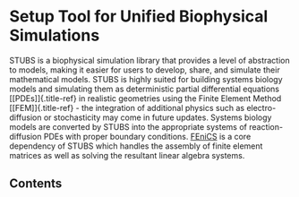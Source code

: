 # Setup Tool for Unified Biophysical Simulations

STUBS is a biophysical simulation library that provides a level of
abstraction to models, making it easier for users to develop, share, and
simulate their mathematical models. STUBS is highly suited for building
systems biology models and simulating them as deterministic partial
differential equations [\[PDEs\]]{.title-ref} in realistic geometries
using the Finite Element Method [\[FEM\]]{.title-ref} - the integration
of additional physics such as electro-diffusion or stochasticity may
come in future updates. Systems biology models are converted by STUBS
into the appropriate systems of reaction-diffusion PDEs with proper
boundary conditions. [FEniCS](https://fenicsproject.org/) is a core
dependency of STUBS which handles the assembly of finite element
matrices as well as solving the resultant linear algebra systems.

## Contents
```{tableofcontents}
```
